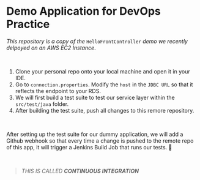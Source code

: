 # Demo Application for DevOps Practice
*This repository is a copy of the* `HelloFrontController` *demo we recently delpoyed on an AWS EC2 Instance*.

<br>

1. Clone your personal repo onto your local machine and open it in your IDE.
2. Go to `connection.properties`.  Modify the `host` in the `JDBC URL` so that it reflects the endpoint to your RDS.
3. We will first build a test suite to test our service layer within the `src/test/java` folder.
5. After building the test suite, push all changes to this remore repository.

<br>

After setting up the test suite for our dummy application, we will add a Github webhook so that every time a change is pushed to the remote repo of this app, it will trigger a Jenkins Build Job that runs our tests. 🤖 

<br>

> *THIS IS CALLED **CONTINUOUS INTEGRATION***
